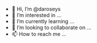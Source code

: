 - 👋 Hi, I’m @daroseys
- 👀 I’m interested in ...
- 🌱 I’m currently learning ...
- 💞️ I’m looking to collaborate on ...
- 📫 How to reach me ...

<!---
daroseys/daroseys is a ✨ special ✨ repository because its `README.md` (this file) appears on your GitHub profile.
You can click the Preview link to take a look at your changes.
--->
